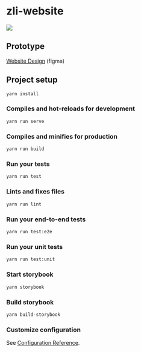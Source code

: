 # zli-website

![](https://github.com/Zli-UoA/WebSite/workflows/CI/badge.svg)

## Prototype
[Website Design](https://www.figma.com/file/0POaz9lHzLUs6uEpepUCQG/Website-Design?node-id=0%3A1) (figma)

## Project setup

```
yarn install
```

### Compiles and hot-reloads for development

```
yarn run serve
```

### Compiles and minifies for production

```
yarn run build
```

### Run your tests

```
yarn run test
```

### Lints and fixes files

```
yarn run lint
```

### Run your end-to-end tests

```
yarn run test:e2e
```

### Run your unit tests

```
yarn run test:unit
```

### Start storybook

```
yarn storybook
```

### Build storybook

```
yarn build-storybook
```

### Customize configuration

See [Configuration Reference](https://cli.vuejs.org/config/).
